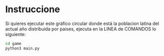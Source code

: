 # Instruccione

Si quieres ejecutar este gráfico circular donde está la poblacion latina del actual año distribuida por paises, ejecuta en la LINEA de COMANDOS lo siguiente:

```sh
cd game
python3 main.py
```